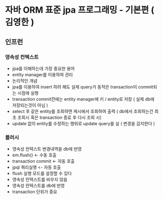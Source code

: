 
# 자바 ORM 표준 jpa 프로그래밍 - 기본편 ( 김영한 )
## 인프런
### 영속성 컨텍스트
- jpa를 이해하는데 가장 중요한 용어
- entity manager를 이용하여 관리
- 논리적인 개념
- jpa를 이용하여 insert 하려 해도 실제 query가 동작은 transaction이 commit되는 시점에 실행
- transaction commit전에는 entity manager에 키 / entity로 저장 ( 실제 db에 저장되는것이 아님 )
- select 후 같은 entity를 조회하면 케시에서 조회하여 출력 ( db에서 조회하는건 최초 조회시 혹은 transaction 종료 후 다시 조회 시)
- update 없이 entity를 수정하는 행위로 update query를 실 ( 변경을 감지한다 )

### 플러시
- 영속성 컨텍스트 변경내역을 db에 반영
- em.flush() <- 수동 호출
- transaction commit <- 자동 호출
- jpql 쿼리실행 <- 자동 호출
- flush 실행 모드를 설정할 수 있다
- 영속성 컨텍스트를 비우지 않음
- 영속성 컨텍스트를 db에 반영
- transaction 단위가 중요